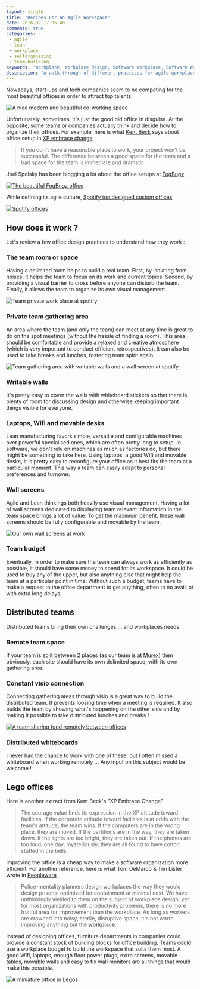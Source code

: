 ```yaml
---
layout: single
title: "Recipes For An Agile Workspace"
date: 2016-02-17 06:40
comments: true
categories:
 - agile
 - lean
 - workplace
 - selforganizing
 - team-building
keywords: "Workplace, Workplace design, Software Workplace, Software Workplace design, Agile Workplace, Self Organized Workplace"
description: "A walk through of different practices for agile workplace design, and a proposal for Lego style workplace building"
---
```

Nowadays, start-ups and tech companies seem to be competing for the most beautiful offices in order to attract top talents.

![A nice modern and beautiful co-working space]({{site.url}}{{site.baseurl}}/imgs/2016-02-17-recipes-for-an-agile-workspace/open-space.jpg)

Unfortunately, sometimes, it's just the good old office in disguise. At the opposite, some teams or companies actually think and decide how to organize their offices. For example, here is what [Kent Beck](https://twitter.com/kentbeck) says about office setup in [XP embrace change](http://www.amazon.com/Extreme-Programming-Explained-Embrace-Change/dp/0201616416/ref=sr_1_2?tag=pbourgau-20&amp;ie=UTF8&qid=1456177035&sr=8-2&keywords=extreme+programming+embrace+change)

> If you don't have a reasonable place to work, your project won't be successful. The difference
between a good space for the team and a bad space for the team is immediate and dramatic.

Joel Spolsky has been blogging a lot about the office setups at [FogBugz](http://www.joelonsoftware.com/articles/BionicOffice.html)

[![The beautiful FogBugz office]({{site.url}}{{site.baseurl}}/imgs/2016-02-17-recipes-for-an-agile-workspace/fog-bugz.jpg)](http://www.joelonsoftware.com/articles/BionicOffice.html)

While defining its agile culture, [Spotify too designed custom offices](http://fr.slideshare.net/JoakimSunden/agile-at-spotify)

[![Spotify offices]({{site.url}}{{site.baseurl}}/imgs/2016-02-17-recipes-for-an-agile-workspace/spotify.jpg)](http://fr.slideshare.net/JoakimSunden/agile-at-spotify)

## How does it work ?

Let's review a few office design practices to understand how they work :

### The team room or space

Having a delimited room helps to build a real team. First, by isolating from noises, it helps the team to focus on its work and current topics. Second, by providing a visual barrier to cross before anyone can disturb the team. Finally, it allows the team to organize its own visual management.

![Team private work place at spotify]({{site.url}}{{site.baseurl}}/imgs/2016-02-17-recipes-for-an-agile-workspace/spotify-team-room.jpg)

### Private team gathering area

An area where the team (and only the team) can meet at any time is great to do on the spot meetings (without the hassle of finding a room). This area should be comfortable and provide a relaxed and creative atmosphere (which is very important to conduct efficient retrospectives). It can also be used to take breaks and lunches, fostering team spirit again.

![Team gathering area with writable walls and a wall screen at spotify]({{site.url}}{{site.baseurl}}/imgs/2016-02-17-recipes-for-an-agile-workspace/spotify-gathering-area.jpg)

### Writable walls

It's pretty easy to cover the walls with whiteboard stickers so that there is plenty of room for discussing design and otherwise keeping important things visible for everyone.

### Laptops, Wifi and movable desks

Lean manufacturing favors simple, versatile and configurable machines over powerful specialised ones, which are often pretty long to setup. In software, we don't rely on machines as much as factories do, but there might be something to take here. Using laptops, a good Wifi and movable desks, it is pretty easy to reconfigure your office as it best fits the team at a particular moment. This way a team can easily adapt to personal preferences and turnover.

### Wall screens

Agile and Lean thinkings both heavily use visual management. Having a lot of wall screens dedicated to displaying team relevant information in the team space brings a lot of value. To get the maximum benefit, these wall screens should be fully configurable and movable by the team.

![Our own wall screens at work]({{site.url}}{{site.baseurl}}/imgs/2016-02-17-recipes-for-an-agile-workspace/wall-screens.jpg)

### Team budget

Eventually, in order to make sure the team can always work as efficiently as possible, it should have some money to spend for its workspace. It could be used to buy any of the upper, but also anything else that might help the team at a particular point in time. Without such a budget, teams have to make a request to the office department to get anything, often to no avail, or with extra long delays.

## Distributed teams

Distributed teams bring their own challenges ... and workplaces needs.

### Remote team space

If your team is split between 2 places (as our team is at [Murex](http://www.murex.com)) then obviously, each site should have its own delimited space, with its own gathering area.

### Constant visio connection

Connecting gathering areas through visio is a great way to build the distributed team. It prevents loosing time when a meeting is required. It also builds the team by showing what's happening on the other side and by making it possible to take distributed lunches and breaks !

[![A team sharing food remotely between offices]({{site.url}}{{site.baseurl}}/imgs/2016-02-17-recipes-for-an-agile-workspace/distributed-lunch.jpg)](http://www.infoq.com/presentations/distributed-team-agile)

### Distributed whiteboards

I never had the chance to work with one of these, but I often missed a whiteboard when working remotely ... Any input on this subject would be welcome !

## Lego offices

Here is another extract from Kent Beck's "XP Embrace Change"

> The courage value finds its expression in the XP attitude toward facilities. If the corporate attitude
toward facilities is at odds with the team's attitude, the team wins. If the computers are in the
wrong place, they are moved. If the partitions are in the way, they are taken down. If the lights are
too bright, they are taken out. If the phones are too loud, one day, mysteriously, they are all found
to have cotton stuffed in the bells.

Improving the office is a cheap way to make a software organization more efficient. For another reference, here is what Tom DeMarco & Tim Lister wrote in [Peopleware](http://www.amazon.com/gp/product/0321934113/ref=s9_simh_gw_g14_i3_r?tag=pbourgau-20&amp;pf_rd_m=ATVPDKIKX0DER&pf_rd_s=desktop-1&pf_rd_r=1K2KEWBRQK6F1R26D5D2&pf_rd_t=36701&pf_rd_p=2079475242&pf_rd_i=desktop)

> Police-mentality planners design workplaces the way they would design prisons: optimized for containment at minimal cost. We have unthinkingly yielded to them on the subject of workplace
design, yet for most organizations with productivity problems, there is no more fruitful area for improvement than the workplace. As long as workers are crowded into noisy, sterile, disruptive space, it's not worth improving anything but the **workplace**.

Instead of designing offices, furniture departments in companies could provide a constant stock of building blocks for office building. Teams could use a workplace budget to build the workspace that suits them most. A good Wifi, laptops, enough floor power plugs, extra screens, movable tables, movable walls and easy to fix wall monitors are all things that would make this possible.

![A miniature office in Legos]({{site.url}}{{site.baseurl}}/imgs/2016-02-17-recipes-for-an-agile-workspace/lego-office.jpg)
